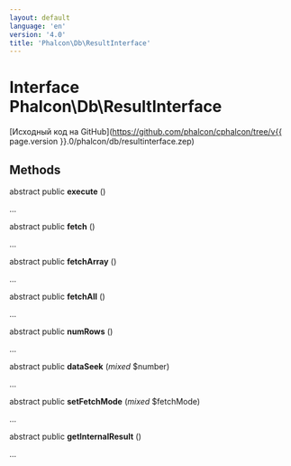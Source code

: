 ```yaml
---
layout: default
language: 'en'
version: '4.0'
title: 'Phalcon\Db\ResultInterface'
---
```


# Interface **Phalcon\Db\ResultInterface**

[Исходный код на GitHub](https://github.com/phalcon/cphalcon/tree/v{{ page.version }}.0/phalcon/db/resultinterface.zep)

## Methods

abstract public **execute** ()

...

abstract public **fetch** ()

...

abstract public **fetchArray** ()

...

abstract public **fetchAll** ()

...

abstract public **numRows** ()

...

abstract public **dataSeek** (*mixed* $number)

...

abstract public **setFetchMode** (*mixed* $fetchMode)

...

abstract public **getInternalResult** ()

...